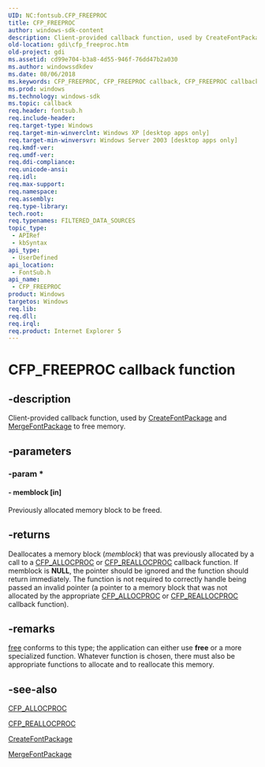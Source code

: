 ```yaml
---
UID: NC:fontsub.CFP_FREEPROC
title: CFP_FREEPROC
author: windows-sdk-content
description: Client-provided callback function, used by CreateFontPackage and MergeFontPackage to free memory.
old-location: gdi\cfp_freeproc.htm
old-project: gdi
ms.assetid: cd99e704-b3a8-4d55-946f-76dd47b2a030
ms.author: windowssdkdev
ms.date: 08/06/2018
ms.keywords: CFP_FREEPROC, CFP_FREEPROC callback, CFP_FREEPROC callback function [Windows GDI], _win32_CFP_FREEPROC, fontsub/CFP_FREEPROC, gdi.cfp_freeproc
ms.prod: windows
ms.technology: windows-sdk
ms.topic: callback
req.header: fontsub.h
req.include-header: 
req.target-type: Windows
req.target-min-winverclnt: Windows XP [desktop apps only]
req.target-min-winversvr: Windows Server 2003 [desktop apps only]
req.kmdf-ver: 
req.umdf-ver: 
req.ddi-compliance: 
req.unicode-ansi: 
req.idl: 
req.max-support: 
req.namespace: 
req.assembly: 
req.type-library: 
tech.root: 
req.typenames: FILTERED_DATA_SOURCES
topic_type:
 - APIRef
 - kbSyntax
api_type:
 - UserDefined
api_location:
 - FontSub.h
api_name:
 - CFP_FREEPROC
product: Windows
targetos: Windows
req.lib: 
req.dll: 
req.irql: 
req.product: Internet Explorer 5
---
```


# CFP_FREEPROC callback function


## -description


Client-provided callback function, used by <a href="https://msdn.microsoft.com/aeea47c7-af55-46c4-b701-e00ec7540d24">CreateFontPackage</a> and <a href="https://msdn.microsoft.com/c51110a0-286c-4d97-9da5-4186ebf8f9b8">MergeFontPackage</a> to free memory.


## -parameters




### -param *








#### - memblock [in]

Previously allocated memory block to be freed.


## -returns



Deallocates a memory block (<i>memblock</i>) that was previously allocated by a call to a <a href="https://msdn.microsoft.com/f6a98721-ebd1-4d83-bc9d-adde2e3ce525">CFP_ALLOCPROC</a> or <a href="https://msdn.microsoft.com/06c45ea3-1776-4f9c-a931-461d0b697535">CFP_REALLOCPROC</a> callback function. If memblock is <b>NULL</b>, the pointer should be ignored and the function should return immediately. The function is not required to correctly handle being passed an invalid pointer (a pointer to a memory block that was not allocated by the appropriate <a href="https://msdn.microsoft.com/f6a98721-ebd1-4d83-bc9d-adde2e3ce525">CFP_ALLOCPROC</a> or <a href="https://msdn.microsoft.com/06c45ea3-1776-4f9c-a931-461d0b697535">CFP_REALLOCPROC</a> callback function).




## -remarks




<a href="74ded9cf-1863-432e-9306-327a42080bb8">free</a> conforms to this type; the application can either use <b>free</b> or a more specialized function. Whatever function is chosen, there must also be appropriate functions to allocate and to reallocate this memory. 
      




## -see-also




<a href="https://msdn.microsoft.com/f6a98721-ebd1-4d83-bc9d-adde2e3ce525">CFP_ALLOCPROC</a>



<a href="https://msdn.microsoft.com/06c45ea3-1776-4f9c-a931-461d0b697535">CFP_REALLOCPROC</a>



<a href="https://msdn.microsoft.com/aeea47c7-af55-46c4-b701-e00ec7540d24">CreateFontPackage</a>



<a href="https://msdn.microsoft.com/c51110a0-286c-4d97-9da5-4186ebf8f9b8">MergeFontPackage</a>
 

 

